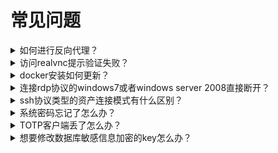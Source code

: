# 常见问题

<details>
    <summary>如何进行反向代理？</summary>

主要是反向代理websocket，示例如下
```shell
location / {
    proxy_pass http://127.0.0.1:8088/;
    proxy_set_header X-Forwarded-For $proxy_add_x_forwarded_for;
    proxy_set_header Upgrade $http_upgrade;
    proxy_set_header Connection $http_connection;
}

```
</details>

<details>
    <summary>访问realvnc提示验证失败？</summary>

1. 把密码类型修改为VNC
2. 把加密类型修改为 Prefer On

</details>


<details>
    <summary>docker安装如何更新？</summary>

推荐使用`watchtower`自动更新

手动更新需要先拉取最新的镜像

```shell
docker pull dushixiang/next-terminal:latest
```

删除掉原来的容器
> 如果是使用sqlite方式启动的，记得备份`next-terminal.db`文件哦
```shell
docker rm <container-id> -f
```
再重新执行一次 [docker方式安装命令](install-docker.md)

</details>

<details>
    <summary>连接rdp协议的windows7或者windows server 2008直接断开？</summary>

因为freerdp的一个问题导致的，把 设置>RDP 下面的禁用字形缓存打开即可。
详情可参考 https://issues.apache.org/jira/browse/GUACAMOLE-1191

</details>

<details>
    <summary>ssh协议类型的资产连接模式有什么区别？</summary>

1. 默认：默认使用guacd模式
2. 原生：使用golang+xterm.js方式实现的webssh，传输协议是文本，操作响应更快。但目前尚未实现实时监控。
3. guacd：Apache Guacamole包装了一层的ssh协议，支持实时监控，录屏播放更加统一。但某些密钥不支持。

</details>

<details>
    <summary>系统密码忘记了怎么办？</summary>
首先需要进入程序所在目录，使用docker安装的程序目录为：/usr/local/next-terminal

执行命令 

```shell
./next-terminal --reset-password admin
```

其中 admin 为用户登录账号，成功之后会输出 

``` shell

 _______                   __    ___________                  .__              .__   
 \      \   ____ ___  ____/  |_  \__    ___/__________  _____ |__| ____ _____  |  |  
 /   |   \_/ __ \\  \/  /\   __\   |    |_/ __ \_  __ \/     \|  |/    \\__  \ |  |  
/    |    \  ___/ >    <  |  |     |    |\  ___/|  | \/  Y Y  \  |   |  \/ __ \|  |__
\____|__  /\___  >__/\_ \ |__|     |____| \___  >__|  |__|_|  /__|___|  (____  /____/
        \/     \/      \/                     \/            \/        \/     \/      v0.3.0

当前数据库模式为：mysql
Mar  5 20:00:16.923 [DEBU] 用户「admin」密码初始化为: next-terminal

```

</details>

<details>
    <summary>TOTP客户端丢了怎么办？</summary>
首先需要进入程序所在目录，使用docker安装的程序目录为：/usr/local/next-terminal

执行命令

```shell
./next-terminal --reset-totp admin
```

其中 admin 为用户登录账号，成功之后会输出

``` shell

 _______                   __    ___________                  .__              .__   
 \      \   ____ ___  ____/  |_  \__    ___/__________  _____ |__| ____ _____  |  |  
 /   |   \_/ __ \\  \/  /\   __\   |    |_/ __ \_  __ \/     \|  |/    \\__  \ |  |  
/    |    \  ___/ >    <  |  |     |    |\  ___/|  | \/  Y Y  \  |   |  \/ __ \|  |__
\____|__  /\___  >__/\_ \ |__|     |____| \___  >__|  |__|_|  /__|___|  (____  /____/
        \/     \/      \/                     \/            \/        \/     \/      v0.4.0

当前数据库模式为：mysql
Mar  5 20:00:16.923 [DEBU] 用户「admin」已重置TOTP

```

</details>

<details>
    <summary>想要修改数据库敏感信息加密的key怎么办？</summary>
首先需要进入程序所在目录，使用docker安装的程序目录为：/usr/local/next-terminal

执行命令

```shell
./next-terminal --encryption-key 旧的加密key new-encryption-key 新的的加密key
```

成功之后会输出

``` shell

 _______                   __    ___________                  .__              .__   
 \      \   ____ ___  ____/  |_  \__    ___/__________  _____ |__| ____ _____  |  |  
 /   |   \_/ __ \\  \/  /\   __\   |    |_/ __ \_  __ \/     \|  |/    \\__  \ |  |  
/    |    \  ___/ >    <  |  |     |    |\  ___/|  | \/  Y Y  \  |   |  \/ __ \|  |__
\____|__  /\___  >__/\_ \ |__|     |____| \___  >__|  |__|_|  /__|___|  (____  /____/
        \/     \/      \/                     \/            \/        \/     \/      v0.4.0

当前数据库模式为：mysql
Mar  5 20:00:16.923 [DEBU] encryption key has being changed.

```

最后重新启动程序，并且把加密key修改为新的。
</details>

